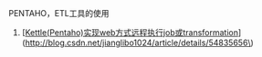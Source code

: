 PENTAHO，ETL工具的使用



1. \[[Kettle\(Pentaho\)实现web方式远程执行job或transformation](http://blog.csdn.net/jianglibo1024/article/details/54835656)\]\(http://blog.csdn.net/jianglibo1024/article/details/54835656\)



